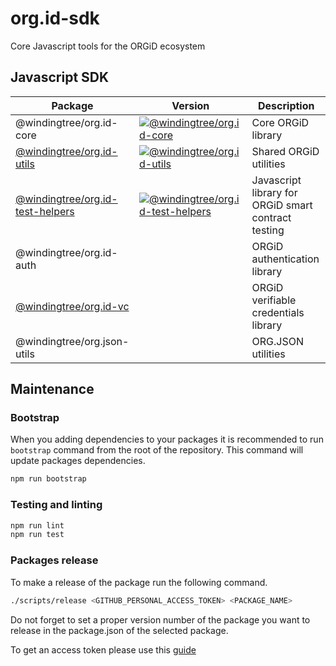 # org.id-sdk
Core Javascript tools for the ORGiD ecosystem

## Javascript SDK

| Package  | Version | Description  |
|---|---|---|
| @windingtree/org.id-core | [![@windingtree/org.id-core](https://img.shields.io/npm/v/@windingtree/org.id-core.svg)](https://www.npmjs.com/package/@windingtree/org.id-core) | Core ORGiD library |
| [@windingtree/org.id-utils](packages/shared#readme) | [![@windingtree/org.id-utils](https://img.shields.io/npm/v/@windingtree/org.id-utils.svg)](https://www.npmjs.com/package/@windingtree/org.id-utils) | Shared ORGiD utilities |
| [@windingtree/org.id-test-helpers](packages/test-helpers#readme) | [![@windingtree/org.id-test-helpers](https://img.shields.io/npm/v/@windingtree/org.id-test-helpers.svg)](https://www.npmjs.com/package/@windingtree/org.id-test-helpers) | Javascript library for ORGiD smart contract testing |
| @windingtree/org.id-auth |  | ORGiD authentication library |
| [@windingtree/org.id-vc](packages/vc#readme) |  | ORGiD verifiable credentials library |
| @windingtree/org.json-utils |  | ORG.JSON utilities |

## Maintenance

### Bootstrap

When you adding dependencies to your packages it is recommended to run `bootstrap` command from the root of the repository. This command will update packages dependencies.

```bash
npm run bootstrap
```

### Testing and linting

```bash
npm run lint
npm run test
```

### Packages release

To make a release of the package run the following command.

```bash
./scripts/release <GITHUB_PERSONAL_ACCESS_TOKEN> <PACKAGE_NAME>
```

Do not forget to set a proper version number of the package you want to release in the package.json of the selected package.

To get an access token please use this [guide](https://docs.github.com/en/github/authenticating-to-github/creating-a-personal-access-token)
